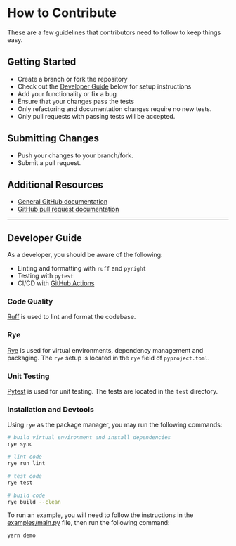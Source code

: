 # How to Contribute

These are a few guidelines that contributors need to follow to keep things easy.

## Getting Started

- Create a branch or fork the repository
- Check out the [Developer Guide](#developer-guide) below for setup instructions
- Add your functionality or fix a bug
- Ensure that your changes pass the tests
- Only refactoring and documentation changes require no new tests.
- Only pull requests with passing tests will be accepted.

## Submitting Changes

- Push your changes to your branch/fork.
- Submit a pull request.

## Additional Resources

- [General GitHub documentation](http://help.github.com/)
- [GitHub pull request documentation](http://help.github.com/send-pull-requests/)

---

## Developer Guide

As a developer, you should be aware of the following:

- Linting and formatting with `ruff` and `pyright`
- Testing with `pytest`
- CI/CD with [GitHub Actions](https://docs.github.com/en/actions/quickstart)

### Code Quality

[Ruff](https://docs.astral.sh/ruff/linter/) is used to lint and format the codebase.

### Rye

[Rye](https://rye-up.com/) is used for virtual environments, dependency management
and packaging. The `rye` setup is located in the `rye` field of `pyproject.toml`.

### Unit Testing

[Pytest](https://docs.pytest.org/en/stable/) is used for unit testing. The tests are
located in the `test` directory.

### Installation and Devtools

Using `rye` as the package manager, you may run the following commands:

```bash
# build virtual environment and install dependencies
rye sync

# lint code
rye run lint

# test code
rye test

# build code
rye build --clean
```

To run an example, you will need to follow the instructions in the
[examples/main.py](./examples/main.py) file, then run the following command:

```bash
yarn demo
```
